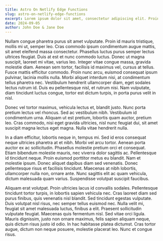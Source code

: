 ```yaml
---
title: Astro On Netlify Edge Functions
slug: astro-on-netlify-edge-functions
excerpt: Lorem ipsum dolor sit amet, consectetur adipiscing elit. Proin a sollicitudin nibh. Duis commodo metus at enim tempus sollicitudin. Integer at porttitor velit, quis venenatis nisl. In hendrerit venenatis lectus, et porttitor lorem semper vel. In ac maximus mauris, at cursus lacus. In tempus velit purus, eget maximus sem blandit vel. Proin sodales sem ut ultrices pretium.
date: 2024-09-05
author: John Doe & Jane Doe
---
```


Nullam congue pharetra purus sit amet vulputate. Proin id mauris tristique, mollis mi ut, semper leo. Cras commodo ipsum condimentum augue mattis, sit amet eleifend massa consectetur. Phasellus luctus purus semper lectus ultrices feugiat. Duis at est et nunc commodo luctus. Donec ut magna suscipit, laoreet mi vitae, varius leo. Integer vitae congue massa, gravida molestie diam. Aenean sem tortor, facilisis id maximus vel, cursus at tellus. Fusce mattis efficitur commodo. Proin nunc arcu, euismod consequat ipsum pulvinar, lacinia mollis nulla. Morbi aliquet interdum nisi, at condimentum tellus pharetra nec. Vestibulum hendrerit ullamcorper diam, eget sodales lectus rutrum id. Duis eu pellentesque nisl, et rutrum nisi. Nam vulputate, diam tincidunt luctus congue, tortor est dictum turpis, in porta purus velit in nisl.

Donec vel tortor maximus, vehicula lectus et, blandit justo. Nunc porta pretium lectus vel rhoncus. Sed ac vestibulum nibh. Vestibulum id condimentum urna. Aliquam ut est pretium, lobortis quam auctor, pretium leo. Cras commodo, nisi eget gravida ultricies, nisl nunc feugiat dui, sit amet suscipit magna lectus eget magna. Nulla vitae hendrerit nulla.

In a diam efficitur, lobortis neque in, tempus mi. Sed id eros consequat neque ultricies pharetra at et nibh. Morbi vel arcu tortor. Aenean porta auctor ex ac sollicitudin. Phasellus molestie pretium orci et consequat. Etiam bibendum molestie mauris, nec viverra dolor sagittis ac. Pellentesque id tincidunt neque. Proin euismod porttitor metus eu blandit. Nam et molestie ipsum. Donec aliquet dapibus diam sed venenatis. Donec pellentesque risus et facilisis tincidunt. Maecenas at nibh lobortis, ullamcorper nulla non, ornare ante. Nunc sagittis elit ac quam vehicula, dictum malesuada quam varius. Suspendisse volutpat suscipit faucibus.

Aliquam erat volutpat. Proin ultricies lacus id convallis sodales. Pellentesque tincidunt tortor turpis, in lobortis sapien vehicula nec. Cras laoreet diam sed purus finibus, quis venenatis nisl blandit. Sed tincidunt egestas vulputate. Duis volutpat nisl risus, nec semper tellus euismod nec. Nulla velit mi, feugiat sit amet malesuada luctus, finibus a elit. Praesent sollicitudin vulputate feugiat. Maecenas quis fermentum nisl. Sed vitae orci ligula. Mauris dignissim, justo non ornare maximus, felis sapien aliquam neque, quis dictum risus justo id odio. In hac habitasse platea dictumst. Cras tortor augue, dictum non neque posuere, molestie placerat leo. Nunc et congue risus.